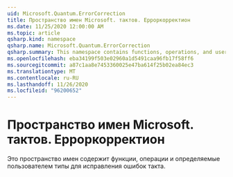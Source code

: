 ```yaml
---
uid: Microsoft.Quantum.ErrorCorrection
title: Пространство имен Microsoft. тактов. Ерроркорректион
ms.date: 11/25/2020 12:00:00 AM
ms.topic: article
qsharp.kind: namespace
qsharp.name: Microsoft.Quantum.ErrorCorrection
qsharp.summary: This namespace contains functions, operations, and user-defined types for quantum error correction.
ms.openlocfilehash: eba34199f503e02960a1d5491caa96fb17f58ff6
ms.sourcegitcommit: a87c1aa8e7453360025e47ba614f25b02ea84ec3
ms.translationtype: MT
ms.contentlocale: ru-RU
ms.lasthandoff: 11/26/2020
ms.locfileid: "96200652"
---
```

# <a name="microsoftquantumerrorcorrection-namespace"></a>Пространство имен Microsoft. тактов. Ерроркорректион

Это пространство имен содержит функции, операции и определяемые пользователем типы для исправления ошибок такта.

